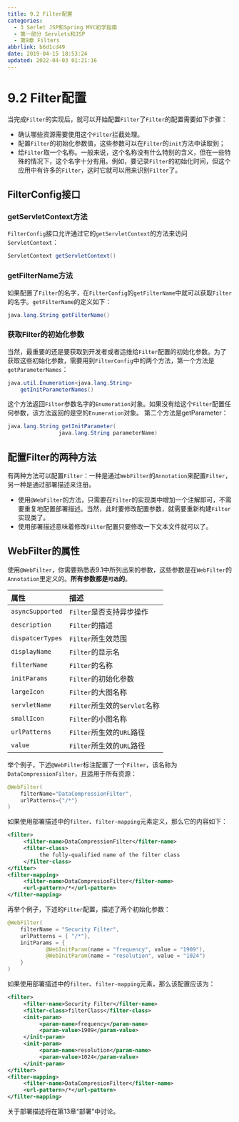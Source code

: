 ```yaml
---
title: 9.2 Filter配置
categories: 
  - 3 Serlet JSP和Spring MVC初学指南
  - 第一部分 Servlets和JSP
  - 第9章 Filters
abbrlink: b6d1cd49
date: 2019-04-15 18:53:24
updated: 2022-04-03 01:21:16
---
```

# 9.2 Filter配置 #
当完成`Filter`的实现后，就可以开始配置`Filter`了`Filter`的配置需要如下步骤：
- 确认哪些资源需要使用这个`Filter`拦截处理。
- 配置`Filter`的初始化参数值，这些参数可以在`Filter`的`init`方法中读取到；
- 给`Filter`取一个名称。一般来说，这个名称没有什么特别的含义，但在一些特殊的情况下，这个名字十分有用。例如，要记录`Filter`的初始化时间，但这个应用中有许多的`Filter`，这时它就可以用来识别`Filter`了。

## FilterConfig接口 ##
### getServletContext方法 ###
`FilterConfig`接口允许通过它的`getServletContext`的方法来访问`ServletContext`：
```java
ServletContext getServletContext()
```
### getFilterName方法 ###
如果配置了`Filter`的名字，在`FilterConfig`的`getFilterName`中就可以获取`Filter`的名字。`getFilterName`的定义如下：
```java
java.lang.String getFilterName()
```
### 获取Filter的初始化参数 ###
当然，最重要的还是要获取到开发者或者运维给`Filter`配置的初始化参数。为了获取这些初始化参数，需要用到`FilterConfig`中的两个方法，第一个方法是`getParameterNames`：
```java
java.util.Enumeration<java.lang.String> 
    getInitParameterNames()
```
这个方法返回`Filter`参数名字的`Enumeration`对象。如果没有给这个`Filter`配置任何参数，该方法返回的是空的`Enumeration`对象。
第二个方法是getParameter：
```java
java.lang.String getInitParameter(
                java.lang.String parameterName)
```
## 配置Filter的两种方法 ##
有两种方法可以配置`Filter`：一种是通过`WebFilter`的`Annotation`来配置`Filter`，另一种是通过部署描述来注册。
- 使用`@WebFilter`的方法，只需要在`Filter`的实现类中增加一个注解即可，不需要重复地配置部署描述。当然，此时要修改配置参数，就需要重新构建`Filter`实现类了。
- 使用部署描述意味着修改`Filter`配置只要修改一下文本文件就可以了。

## WebFilter的属性 ##
使用`@WebFilter`，你需要熟悉表9.1中所列出来的参数，这些参数是在`WebFilter`的`Annotation`里定义的。**所有参数都是`可选`的**。

|属性|描述|
|:---|:---|
|`asyncSupported`|`Filter`是否支持异步操作|
|`description`|`Filter`的描述|
|`dispatcerTypes`|`Filter`所生效范围|
|`displayName`|`Filter`的显示名|
|`filterName`|`Filter`的名称|
|`initParams`|`Filter`的初始化参数|
|`largeIcon`|`Filter`的大图名称|
|`servletName`|`Filter`所生效的`Servlet`名称|
|`smallIcon`|`Filter`的小图名称|
|`urlPatterns`|`Filter`所生效的`URL`路径|
|`value`|`Filter`所生效的`URL`路径|

举个例子，下述`@WebFilter`标注配置了一个`Filter`，该名称为`DataCompressionFilter`，且适用于所有资源：

```java
@WebFilter(
    filterName="DataCompressionFilter", 
    urlPatterns={"/*"}
)
```
如果使用部署描述中的`filter`、`filter-mapping`元素定义，那么它的内容如下：
```xml
<filter>
     <filter-name>DataCompressionFilter</filter-name>
     <filter-class>
          the fully-qualified name of the filter class
     </filter-class>
</filter>
<filter-mapping>
     <filter-name>DataCompresionFilter</filter-name>
     <url-pattern>/*</url-pattern>
</filter-mapping>
```
再举个例子，下述的`Filter`配置，描述了两个初始化参数：
```java
@WebFilter(
    filterName = "Security Filter",
    urlPatterns = { "/*"},
    initParams = {
            @WebInitParam(name = "frequency", value = "1909"),
            @WebInitParam(name = "resolution", value = "1024")
    }
)
```
如果使用部署描述中的`filter`、`filter-mapping`元素，那么该配置应该为：
```xml
<filter>
     <filter-name>Security Filter</filter-name>
     <filter-class>filterClass</filter-class>
     <init-param>
          <param-name>frequency</param-name>
          <param-value>1909</param-value>
     </init-param>
     <init-param>
          <param-name>resolution</param-name>
          <param-value>1024</param-value>
     </init-param>
</filter>
<filter-mapping>
     <filter-name>DataCompresionFilter</filter-name>
     <url-pattern>/*</url-pattern>
</filter-mapping>
```
关于部署描述将在第13章“部署”中讨论。

